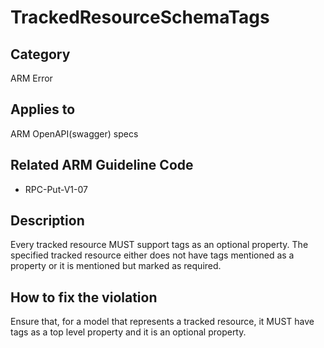 # TrackedResourceSchemaTags

## Category

ARM Error

## Applies to

ARM OpenAPI(swagger) specs

## Related ARM Guideline Code

- RPC-Put-V1-07

## Description

Every tracked resource MUST support tags as an optional property. The specified tracked resource either does not have tags mentioned as a property or it is mentioned but marked as required.

## How to fix the violation

Ensure that, for a model that represents a tracked resource, it MUST have tags as a top level property and it is an optional property.
